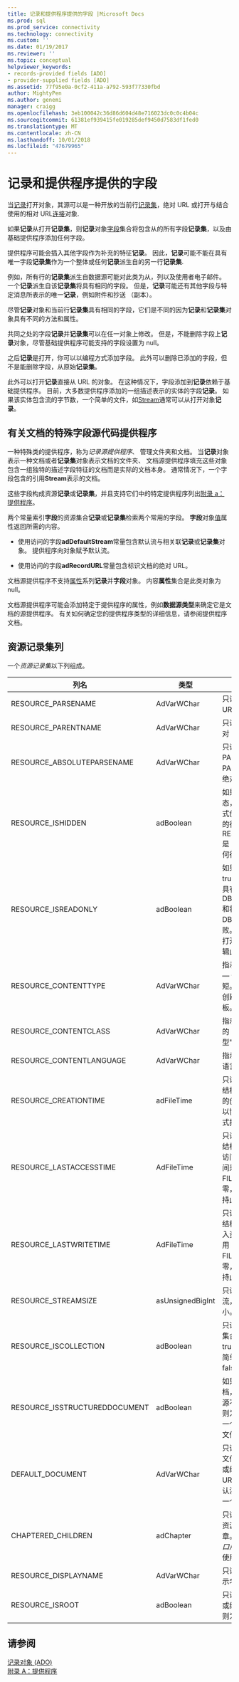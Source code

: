 ```yaml
---
title: 记录和提供程序提供的字段 |Microsoft Docs
ms.prod: sql
ms.prod_service: connectivity
ms.technology: connectivity
ms.custom: ''
ms.date: 01/19/2017
ms.reviewer: ''
ms.topic: conceptual
helpviewer_keywords:
- records-provided fields [ADO]
- provider-supplied fields [ADO]
ms.assetid: 77f95e0a-0cf2-411a-a792-593f77330fbd
author: MightyPen
ms.author: genemi
manager: craigg
ms.openlocfilehash: 3eb100042c36d86d604d48e716023dc0c0c4b04c
ms.sourcegitcommit: 61381ef939415fe019285def9450d7583df1fed0
ms.translationtype: MT
ms.contentlocale: zh-CN
ms.lasthandoff: 10/01/2018
ms.locfileid: "47679965"
---
```

# <a name="records-and-provider-supplied-fields"></a>记录和提供程序提供的字段
当[记录](../../../ado/reference/ado-api/record-object-ado.md)打开对象，其源可以是一种开放的当前行[记录集](../../../ado/reference/ado-api/recordset-object-ado.md)，绝对 URL 或打开与结合使用的相对 URL[连接](../../../ado/reference/ado-api/connection-object-ado.md)对象.  
  
 如果**记录**从打开**记录集**，则**记录**对象[字段](../../../ado/reference/ado-api/fields-collection-ado.md)集合将包含从的所有字段**记录集**，以及由基础提供程序添加任何字段。  
  
 提供程序可能会插入其他字段作为补充的特征**记录**。 因此，**记录**可能不能在具有唯一字段**记录集**作为一个整体或任何**记录**派生自的另一行**记录集**.  
  
 例如，所有行的**记录集**派生自数据源可能对此类为从，列以及使用者电子邮件。 一个**记录**派生自该**记录集**将具有相同的字段。 但是，**记录**可能还有其他字段与特定消息所表示的唯一**记录**，例如附件和抄送 （副本）。  
  
 尽管**记录**对象和当前行**记录集**具有相同的字段，它们是不同的因为**记录**和**记录集**对象具有不同的方法和属性。  
  
 共同之处的字段**记录**并**记录集**可以在任一对象上修改。 但是，不能删除字段上**记录**对象，尽管基础提供程序可能支持的字段设置为 null。  
  
 之后**记录**是打开，你可以以编程方式添加字段。 此外可以删除已添加的字段，但不是能删除字段，从原始**记录集**。  
  
 此外可以打开**记录**直接从 URL 的对象。 在这种情况下，字段添加到**记录**依赖于基础提供程序。 目前，大多数提供程序添加的一组描述表示的实体的字段**记录**。 如果该实体包含流的字节数，一个简单的文件，如[Stream](../../../ado/reference/ado-api/stream-object-ado.md)通常可以从打开对象**记录**。  
  
## <a name="special-fields-for-document-source-providers"></a>有关文档的特殊字段源代码提供程序  
 一种特殊类的提供程序，称为*记录源提供程序*、 管理文件夹和文档。 当**记录**对象表示一种文档或者**记录集**对象表示文档的文件夹、 文档源提供程序填充这些对象包含一组独特的描述字段特征的文档而是实际的文档本身。 通常情况下，一个字段包含的引用**Stream**表示的文档。  
  
 这些字段构成资源**记录**或**记录集**，并且支持它们中的特定提供程序列出[附录 a： 提供程序](../../../ado/guide/appendixes/appendix-a-providers.md)。  
  
 两个常量索引**字段**的资源集合**记录**或**记录集**检索两个常用的字段。 **字段**对象[值](../../../ado/reference/ado-api/value-property-ado.md)属性返回所需的内容。  
  
-   使用访问的字段**adDefaultStream**常量包含默认流与相关联**记录**或**记录集**对象。 提供程序向对象赋予默认流。  
  
-   使用访问的字段**adRecordURL**常量包含标识文档的绝对 URL。  
  
 文档源提供程序不支持[属性](../../../ado/reference/ado-api/properties-collection-ado.md)系列**记录**并**字段**对象。 内容**属性**集合是此类对象为 null。  
  
 文档源提供程序可能会添加特定于提供程序的属性，例如**数据源类型**来确定它是文档的源提供程序。 有关如何确定您的提供程序类型的详细信息，请参阅提供程序文档。  
  
## <a name="resource-recordset-columns"></a>资源记录集列  
 一个*资源记录集*以下列组成。  
  
|列名|类型|Description|  
|-----------------|----------|-----------------|  
|RESOURCE_PARSENAME|AdVarWChar|只读。 指示该资源的 URL。|  
|RESOURCE_PARENTNAME|AdVarWChar|只读。 指示父记录的绝对 URL。|  
|RESOURCE_ABSOLUTEPARSENAME|AdVarWChar|只读。 指示资源，这是 PARENTNAME 和 PARSENAME 的串联的绝对 URL。|  
|RESOURCE_ISHIDDEN|adBoolean|如果资源处于隐藏状态，则为 true。 除非显式创建行集的命令选择的行，其中 RESOURCE_ISHIDDEN 是 True，则会不返回任何行。|  
|RESOURCE_ISREADONLY|adBoolean|如果资源是只读的则为 true。 尝试打开此资源具有 DBBINDFLAG_WRITE 和将因 DB_E_READONLY 失败。 即使在仅进行读取打开的资源时，可以编辑此属性。|  
|RESOURCE_CONTENTTYPE|AdVarWChar|指示文档最有可能使用 — 例如，某个律师的简短。 这可能对应于用于创建文档的 Office 模板。|  
|RESOURCE_CONTENTCLASS|AdVarWChar|指示文档，如指示格式的 MIME 类型"`text/html`"。|  
|RESOURCE_CONTENTLANGUAGE|AdVarWChar|指示在其中存储内容的语言。|  
|RESOURCE_CREATIONTIME|adFileTime|只读。 指示 FILETIME 结构，其中包含该资源的创建的时间。 该时间以协调世界时 (UTC) 格式报告。|  
|RESOURCE_LASTACCESSTIME|AdFileTime|只读。 指示 FILETIME 结构，其中包含上一次访问该资源的时间。 时间采用 UTC 格式。 FILETIME 成员均为零，如果提供程序不支持此时间成员。|  
|RESOURCE_LASTWRITETIME|AdFileTime|只读。 指示 FILETIME 结构，其中包含上次写入资源的时间。 时间采用 UTC 格式。 FILETIME 成员均为零，如果提供程序不支持此时间成员。|  
|RESOURCE_STREAMSIZE|asUnsignedBigInt|只读。 指示资源的默认流，以字节为单位的大小。|  
|RESOURCE_ISCOLLECTION|adBoolean|只读。 如果资源是一个集合，例如目录，则为 true。 如果资源是一个简单的文件，则为 false。|  
|RESOURCE_ISSTRUCTUREDDOCUMENT|adBoolean|如果资源是结构化的文档，则为 true。 如果资源不是结构化的文档，则为 false。 它可能是一个集合或一个简单的文件。|  
|DEFAULT_DOCUMENT|AdVarWChar|只读。 指示此资源包含文件夹的默认简单文档或结构化的文档的 URL。 从资源请求的默认流时使用。 此属性是一个简单的文件为空。|  
|CHAPTERED_CHILDREN|adChapter|只读。 可选。 指示包含资源的子级的行集的一章。 ( *OLE DB 访问接口用于 Internet 发布*不使用此列。)|  
|RESOURCE_DISPLAYNAME|AdVarWChar|只读。 指示该资源的显示名称。|  
|RESOURCE_ISROOT|adBoolean|只读。 如果资源是集合或结构化的文档的根，则为 true。|  
  
## <a name="see-also"></a>请参阅  
 [记录对象 (ADO)](../../../ado/reference/ado-api/record-object-ado.md)   
 [附录 A：提供程序](../../../ado/guide/appendixes/appendix-a-providers.md)
